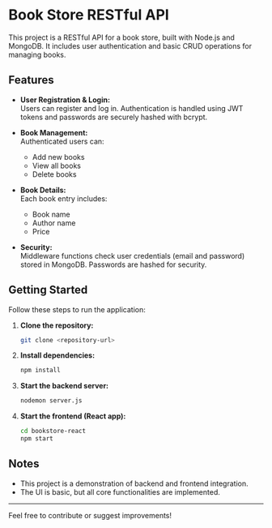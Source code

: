 # Book Store RESTful API

This project is a RESTful API for a book store, built with Node.js and MongoDB. It includes user authentication and basic CRUD operations for managing books.

## Features

- **User Registration & Login:**  
    Users can register and log in. Authentication is handled using JWT tokens and passwords are securely hashed with bcrypt.

- **Book Management:**  
    Authenticated users can:
    - Add new books
    - View all books
    - Delete books

- **Book Details:**  
    Each book entry includes:
    - Book name
    - Author name
    - Price

- **Security:**  
    Middleware functions check user credentials (email and password) stored in MongoDB. Passwords are hashed for security.

## Getting Started

Follow these steps to run the application:

1. **Clone the repository:**
     ```bash
     git clone <repository-url>
     ```

2. **Install dependencies:**
     ```bash
     npm install
     ```

3. **Start the backend server:**
     ```bash
     nodemon server.js
     ```

4. **Start the frontend (React app):**
     ```bash
     cd bookstore-react
     npm start
     ```

## Notes

- This project is a demonstration of backend and frontend integration.
- The UI is basic, but all core functionalities are implemented.

---

Feel free to contribute or suggest improvements!

